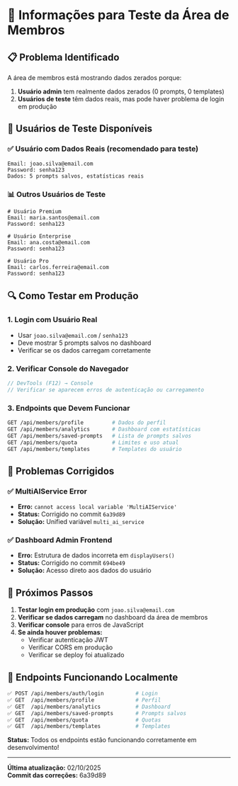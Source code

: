 # 🔧 Informações para Teste da Área de Membros

## 📋 Problema Identificado

A área de membros está mostrando dados zerados porque:

1. **Usuário admin** tem realmente dados zerados (0 prompts, 0 templates)
2. **Usuários de teste** têm dados reais, mas pode haver problema de login em produção

## 🧪 Usuários de Teste Disponíveis

### ✅ **Usuário com Dados Reais** (recomendado para teste)

```
Email: joao.silva@email.com
Password: senha123
Dados: 5 prompts salvos, estatísticas reais
```

### 📊 **Outros Usuários de Teste**

```
# Usuário Premium
Email: maria.santos@email.com
Password: senha123

# Usuário Enterprise
Email: ana.costa@email.com
Password: senha123

# Usuário Pro
Email: carlos.ferreira@email.com
Password: senha123
```

## 🔍 Como Testar em Produção

### 1. **Login com Usuário Real**

- Usar `joao.silva@email.com` / `senha123`
- Deve mostrar 5 prompts salvos no dashboard
- Verificar se os dados carregam corretamente

### 2. **Verificar Console do Navegador**

```javascript
// DevTools (F12) → Console
// Verificar se aparecem erros de autenticação ou carregamento
```

### 3. **Endpoints que Devem Funcionar**

```bash
GET /api/members/profile         # Dados do perfil
GET /api/members/analytics       # Dashboard com estatísticas
GET /api/members/saved-prompts   # Lista de prompts salvos
GET /api/members/quota           # Limites e uso atual
GET /api/members/templates       # Templates do usuário
```

## 🐛 Problemas Corrigidos

### ✅ **MultiAIService Error**

- **Erro:** `cannot access local variable 'MultiAIService'`
- **Status:** Corrigido no commit `6a39d89`
- **Solução:** Unified variável `multi_ai_service`

### ✅ **Dashboard Admin Frontend**

- **Erro:** Estrutura de dados incorreta em `displayUsers()`
- **Status:** Corrigido no commit `694be49`
- **Solução:** Acesso direto aos dados do usuário

## 📝 Próximos Passos

1. **Testar login em produção** com `joao.silva@email.com`
2. **Verificar se dados carregam** no dashboard da área de membros
3. **Verificar console** para erros de JavaScript
4. **Se ainda houver problemas:**
   - Verificar autenticação JWT
   - Verificar CORS em produção
   - Verificar se deploy foi atualizado

## 🎯 Endpoints Funcionando Localmente

```bash
✅ POST /api/members/auth/login          # Login
✅ GET  /api/members/profile             # Perfil
✅ GET  /api/members/analytics           # Dashboard
✅ GET  /api/members/saved-prompts       # Prompts salvos
✅ GET  /api/members/quota               # Quotas
✅ GET  /api/members/templates           # Templates
```

**Status:** Todos os endpoints estão funcionando corretamente em desenvolvimento!

---

**Última atualização:** 02/10/2025  
**Commit das correções:** 6a39d89
